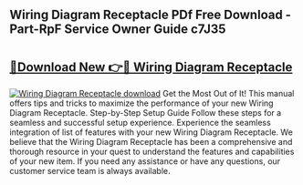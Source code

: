 ## Wiring Diagram Receptacle PDf Free Download - Part-RpF Service Owner Guide c7J35

# <h2><a href="http://dfun5g.blite.top/?on=Wiring+Diagram+Receptacle">🔗Download New 👉🔴 Wiring Diagram Receptacle</a></h2>

[![Wiring Diagram Receptacle download](https://i.imgur.com/lujVjoI.png)](http://dfun5g.blite.top/?on=Wiring+Diagram+Receptacle)
Get the Most Out of It! This manual offers tips and tricks to maximize the performance of your new Wiring Diagram Receptacle. Step-by-Step Setup Guide Follow these steps for a seamless and successful setup experience. Experience the seamless integration of list of features with your new Wiring Diagram Receptacle. We believe that the Wiring Diagram Receptacle has been a comprehensive and thorough resource in your quest to understand the features and capabilities of your new item. If you need any assistance or have any questions, our customer service team is always available.
